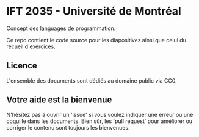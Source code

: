 # IFT 2035 - Université de Montréal
Concept des languages de programmation.

Ce repo contient le code source pour les diapositives ainsi que celui du recueil d'exercices.

## Licence
L'ensemble des documents sont dédiés au domaine public via CC0.

## Votre aide est la bienvenue
N'hésitez pas à ouvrir un 'issue' si vous voulez indiquer une erreur ou une coquille dans les documents. Bien sûr, les 'pull request' pour améliorer ou corriger le contenu sont toujours les bienvenues.